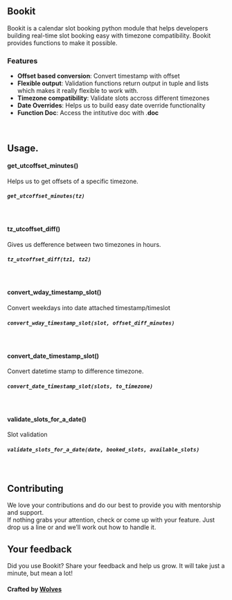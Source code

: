 ## Bookit
Bookit is a calendar slot booking python module that helps developers building real-time slot booking easy with timezone compatibility.
Bookit provides functions to make it possible.

### Features
- **Offset based conversion**: Convert timestamp with offset
- **Flexible output**: Validation functions return output in tuple and lists which makes it really flexible to work with.
- **Timezone compatibility**: Validate slots accross different timezones
- **Date Overrides**: Helps us to build easy date override functionality 
- **Function Doc**: Access the intitutive doc with .__doc__


<br>

## Usage.

#### get_utcoffset_minutes()
Helps us to get offsets of a specific timezone.
##### `get_utcoffset_minutes(tz)`
<br>

#### tz_utcoffset_diff()
Gives us defference between two timezones in hours.
##### `tz_utcoffset_diff(tz1, tz2)`
<br>

#### convert_wday_timestamp_slot()
Convert weekdays into date attached timestamp/timeslot
##### `convert_wday_timestamp_slot(slot, offset_diff_minutes)`
<br>

#### convert_date_timestamp_slot()
Convert datetime stamp to difference timezone.
##### `convert_date_timestamp_slot(slots, to_timezone)`
<br>


#### validate_slots_for_a_date()
Slot validation
##### `validate_slots_for_a_date(date, booked_slots, available_slots)`
<br>




## Contributing

We love your contributions and do our best to provide you with mentorship and support.  
If nothing grabs your attention, check or come up with your feature. Just drop us a line or  and we’ll work out how to handle it.


## Your feedback

Did you use Bookit?
Share your feedback and help us grow. It will take just a minute, but mean a lot!

#### Crafted by [Wolves](https://wolfpackdigi.com/) 


